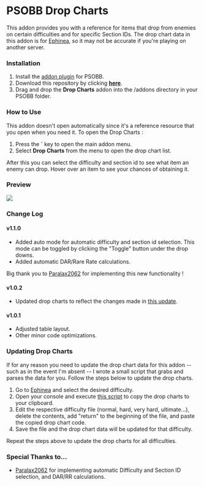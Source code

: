 # PSOBB Drop Charts
This addon provides you with a reference for items that drop from enemies on certain difficulties and for specific Section IDs. The drop chart data in this addon is for [Ephinea](https://ephinea.pioneer2.net/drop-charts/normal/), so it may not be accurate if you're playing on another server.

### Installation
1. Install the [addon plugin](https://github.com/HybridEidolon/psobbaddonplugin) for PSOBB.
2. Download this repository by clicking [**here**](https://github.com/SethClydesdale/psobb-drop-charts/archive/master.zip).
3. Drag and drop the **Drop Charts** addon into the /addons directory in your PSOBB folder.

### How to Use
This addon doesn't open automatically since it's a reference resource that you open when you need it. To open the Drop Charts :

1. Press the **\`** key to open the main addon menu.
2. Select **Drop Charts** from the menu to open the drop chart list.

After this you can select the difficulty and section id to see what item an enemy can drop. Hover over an item to see your chances of obtaining it.

### Preview
[![](https://i11.servimg.com/u/f11/18/21/41/30/pso13128.jpg)](https://i11.servimg.com/u/f11/18/21/41/30/pso13128.jpg)

### Change Log

#### v1.1.0
- Added auto mode for automatic difficulty and section id selection. This mode can be toggled by clicking the "Toggle" button under the drop downs. 
- Added automatic DAR/Rare Rate calculations.

Big thank you to [Paralax2062](https://github.com/Paralax2062) for implementing this new functionality !

#### v1.0.2
- Updated drop charts to reflect the changes made in [this update](https://www.pioneer2.net/community/threads/minor-update.7791/#post-73734).

#### v1.0.1
- Adjusted table layout.
- Other minor code optimizations.

### Updating Drop Charts
If for any reason you need to update the drop chart data for this addon -- such as in the event I'm absent -- I wrote a small script that grabs and parses the data for you. Follow the steps below to update the drop charts.

1. Go to [Ephinea](https://ephinea.pioneer2.net/drop-charts/normal/) and select the desired difficulty.
2. Open your console and execute [this script](https://gist.github.com/SethClydesdale/9b887d9bfedaf644d91d2350ec32db74) to copy the drop charts to your clipboard.
3. Edit the respective difficulty file (normal, hard, very hard, ultimate...), delete the contents, add "return" to the beginning of the file, and paste the copied drop chart code.
4. Save the file and the drop chart data will be updated for that difficulty.

Repeat the steps above to update the drop charts for all difficulties.

### Special Thanks to...
- [Paralax2062](https://github.com/Paralax2062) for implementing automatic Difficulty and Section ID selection, and DAR/RR calculations.
